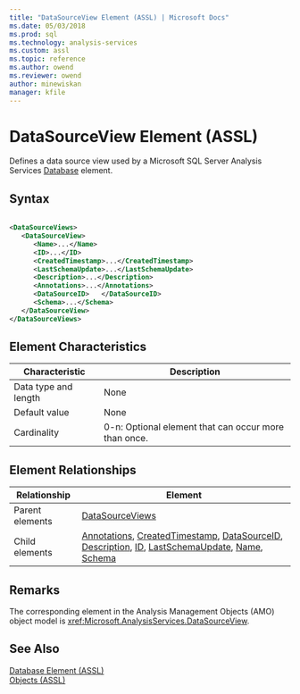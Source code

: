 ```yaml
---
title: "DataSourceView Element (ASSL) | Microsoft Docs"
ms.date: 05/03/2018
ms.prod: sql
ms.technology: analysis-services
ms.custom: assl
ms.topic: reference
ms.author: owend
ms.reviewer: owend
author: minewiskan
manager: kfile
---
```

# DataSourceView Element (ASSL)

  Defines a data source view used by a Microsoft SQL Server Analysis Services [Database](../../../analysis-services/scripting/objects/database-element-assl.md) element.  
  
## Syntax  
  
```xml  
  
<DataSourceViews>  
   <DataSourceView>  
      <Name>...</Name>  
      <ID>...</ID>  
      <CreatedTimestamp>...</CreatedTimestamp>  
      <LastSchemaUpdate>...</LastSchemaUpdate>  
      <Description>...</Description>  
      <Annotations>...</Annotations>  
      <DataSourceID>   </DataSourceID>  
      <Schema>...</Schema>  
   </DataSourceView>  
</DataSourceViews>  
```  
  
## Element Characteristics  
  
|Characteristic|Description|  
|--------------------|-----------------|  
|Data type and length|None|  
|Default value|None|  
|Cardinality|0-n: Optional element that can occur more than once.|  
  
## Element Relationships  
  
|Relationship|Element|  
|------------------|-------------|  
|Parent elements|[DataSourceViews](../../../analysis-services/scripting/collections/datasourceviews-element-assl.md)|  
|Child elements|[Annotations](../../../analysis-services/scripting/collections/annotations-element-assl.md), [CreatedTimestamp](../../../analysis-services/scripting/properties/createdtimestamp-element-assl.md), [DataSourceID](../../../analysis-services/scripting/properties/datasourceid-element-assl.md), [Description](../../../analysis-services/scripting/properties/description-element-assl.md), [ID](../../../analysis-services/scripting/properties/id-element-assl.md), [LastSchemaUpdate](../../../analysis-services/scripting/properties/lastschemaupdate-element-assl.md), [Name](../../../analysis-services/scripting/properties/name-element-assl.md), [Schema](../../../analysis-services/scripting/properties/schema-element-assl.md)|  
  
## Remarks  
 The corresponding element in the Analysis Management Objects (AMO) object model is <xref:Microsoft.AnalysisServices.DataSourceView>.  
  
## See Also  
 [Database Element &#40;ASSL&#41;](../../../analysis-services/scripting/objects/database-element-assl.md)   
 [Objects &#40;ASSL&#41;](../../../analysis-services/scripting/objects/objects-assl.md)  
  
  
